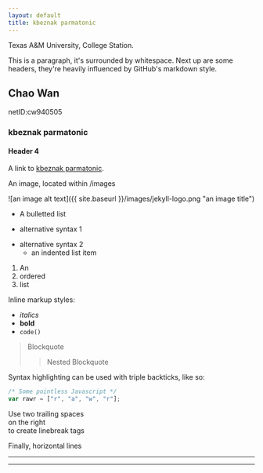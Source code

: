 ```yaml
---
layout: default
title: kbeznak parmatonic
---
```


Texas A&M University, College Station.

This is a paragraph, it's surrounded by whitespace. Next up are some headers, they're heavily influenced by GitHub's markdown style.

## Chao Wan 
netID:cw940505

### kbeznak parmatonic


#### Header 4

A link to [kbeznak parmatonic](https://www.youtube.com/watch?v=YLrnC7OOh14).

An image, located within /images

![an image alt text]({{ site.baseurl }}/images/jekyll-logo.png "an image title")

* A bulletted list
- alternative syntax 1
+ alternative syntax 2
  - an indented list item

1. An
2. ordered
3. list

Inline markup styles:

- _italics_
- **bold**
- `code()`

> Blockquote
>> Nested Blockquote

Syntax highlighting can be used with triple backticks, like so:

```javascript
/* Some pointless Javascript */
var rawr = ["r", "a", "w", "r"];
```

Use two trailing spaces  
on the right  
to create linebreak tags  

Finally, horizontal lines

----
****
